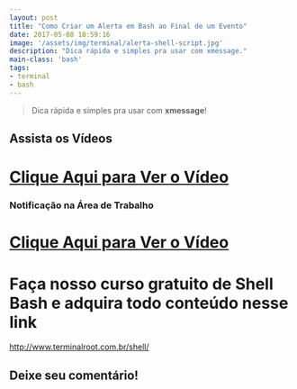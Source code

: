 ```yaml
---
layout: post
title: "Como Criar um Alerta em Bash ao Final de um Evento"
date: 2017-05-08 18:59:16
image: '/assets/img/terminal/alerta-shell-script.jpg'
description: "Dica rápida e simples pra usar com xmessage."
main-class: 'bash'
tags:
- terminal
- bash
---
```


> Dica rápida e simples pra usar com __xmessage__!

## Assista os Vídeos

# [Clique Aqui para Ver o Vídeo](https://www.youtube.com/watch?v=wube6BF6xvU)


### Notificação na Área de Trabalho

# [Clique Aqui para Ver o Vídeo](https://www.youtube.com/watch?v=cwrSluiamR4)


# Faça nosso curso gratuito de Shell Bash e adquira todo conteúdo nesse link
<http://www.terminalroot.com.br/shell/>

## Deixe seu comentário!
